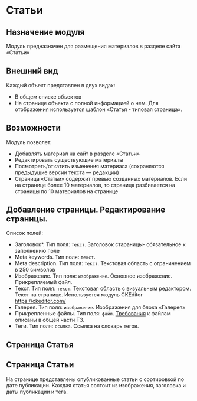 # Статьи
## Назначение модуля
Модуль предназначен для размещения материалов в разделе сайта «Статьи»
## Внешний вид
Каждый объект представлен в двух видах:
- В общем списке объектов
- На странице объекта с полной информацией о нем. Для отображения используется шаблон «Статья - типовая страница».
## Возможности
Модуль позволет:
- Добавлять материал на сайт в разделе «Статьи»
- Редактировать существующие материалы
- Посмотреть/откатить изменения материала (сохраняются предыдущие версии текста — редакции)
- Страница «Статьи» содержит превью созданных материалов. Если на странице более 10 материалов, то страница разбивается на страницы по 10 материалов на странице
## Добавление страницы. Редактирование страницы.
Список полей:
- Заголовок*. Тип поля: `текст`. Заголовок стараницы- обязательное к заполнению поле
- Meta keywords. Тип поля: `текст`.
- Meta description. Тип поля: `текст`. Текстовая область с ограничением в 250 символов
- Изображение. Тип поля: `изображение`. Основное изображение. Прикрепляемый файл.
- Текст. Тип поля: `текст`. Текстовая область с визуальным редактором. Текст на странице. Используется модуль CKEditor <https://ckeditor.com/>
- Галерея. Тип поля: `изображение`. Изображения для блока «Галерея»
- Прикрепленные файлы. Тип поля: `файл`. [Требования][identifier] к файлам описаны в общей части ТЗ.
- Теги. Тип поля: `ссылка`. Ссылка на словарь тегов.

[identifier]: https://github.com/synapse-studio/dogovor/blob/master/tz/openTZ.md#%D0%A2%D1%80%D0%B5%D0%B1%D0%BE%D0%B2%D0%B0%D0%BD%D0%B8%D1%8F-%D0%BA-%D1%85%D1%80%D0%B0%D0%BD%D0%B5%D0%BD%D0%B8%D1%8E-%D0%B4%D0%B0%D0%BD%D0%BD%D1%8B%D1%85


## Страница Статья
## Страница Статьи
На странице представлены опубликованные статьи с сортировкой по дате публикации.
Каждая статья состоит из изображения, заголовка и даты публикации и тега.

